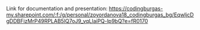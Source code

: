 Link for documentation and presentation:
https://codingburgas-my.sharepoint.com/:f:/g/personal/zoyordanova18_codingburgas_bg/EqwljcDgDDBFizMrP49RPLAB5lQ7oJ9_vqLlaiPQ-lp9bQ?e=fR0170
